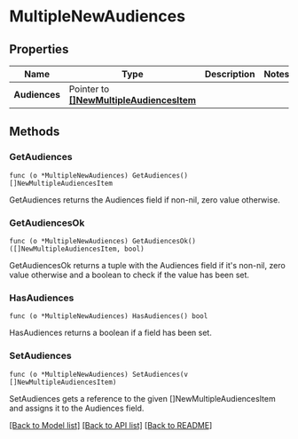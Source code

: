# MultipleNewAudiences

## Properties

Name | Type | Description | Notes
------------ | ------------- | ------------- | -------------
**Audiences** | Pointer to [**[]NewMultipleAudiencesItem**](NewMultipleAudiencesItem.md) |  | 

## Methods

### GetAudiences

`func (o *MultipleNewAudiences) GetAudiences() []NewMultipleAudiencesItem`

GetAudiences returns the Audiences field if non-nil, zero value otherwise.

### GetAudiencesOk

`func (o *MultipleNewAudiences) GetAudiencesOk() ([]NewMultipleAudiencesItem, bool)`

GetAudiencesOk returns a tuple with the Audiences field if it's non-nil, zero value otherwise
and a boolean to check if the value has been set.

### HasAudiences

`func (o *MultipleNewAudiences) HasAudiences() bool`

HasAudiences returns a boolean if a field has been set.

### SetAudiences

`func (o *MultipleNewAudiences) SetAudiences(v []NewMultipleAudiencesItem)`

SetAudiences gets a reference to the given []NewMultipleAudiencesItem and assigns it to the Audiences field.


[[Back to Model list]](../README.md#documentation-for-models) [[Back to API list]](../README.md#documentation-for-api-endpoints) [[Back to README]](../README.md)


